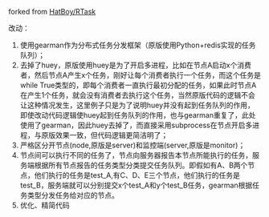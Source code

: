 forked from [HatBoy/RTask](https://github.com/HatBoy/RTask)

改动：  
1. 使用gearman作为分布式任务分发框架（原版使用Python+redis实现的任务队列）；  
2. 去掉了huey，原版使用huey是为了开启多进程，比如在节点A启动x个消费者，然后节点A产生x个任务，刚好让每个消费者执行一个任务，而这个任务是while True类型的，即每个消费者一直执行最初分配的任务，如果此时节点A在产生1个任务，就会没有消费者去执行这个任务，当然原版代码的逻辑不会让这种情况发生，这里例子只是为了说明huey并没有起到任务队列的作用，即使改动代码逻辑使huey起到任务队列的作用，也与gearman重复了，此处使用了gearman，因此huey去掉了，而直接采用subprocess在节点开启多进程，与原版效果一致，但代码逻辑更简洁明了；  
3. 严格区分开节点(node,原版是server)和监控端(server,原版是monitor)；  
4. 节点间可以执行不同的任务了，节点向服务器报告本节点所能执行的任务，服务端根据所有节点报告的任务类型分类提交任务队列。即假如有A、B两个节点，他们执行的任务是test_A,有C、D、E三个节点，他们执行的任务是test_B，服务端就可以分别提交x个test_A和y个test_B任务，gearman根据任务类型分发任务给对应的节点。  
5. 优化、精简代码
